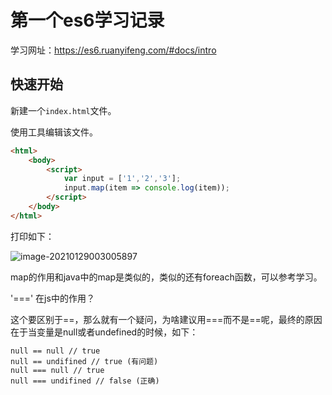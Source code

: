 # 第一个es6学习记录



学习网址：https://es6.ruanyifeng.com/#docs/intro

## 快速开始

新建一个`index.html`文件。

使用工具编辑该文件。

```html
<html>
    <body>
        <script>
            var input = ['1','2','3'];
            input.map(item => console.log(item));
        </script>
    </body>
</html>
```

打印如下：

![image-20210129003005897](https://image.lucfzy.com/blog/img/image-20210129003005897.png)

map的作用和java中的map是类似的，类似的还有foreach函数，可以参考学习。

'===' 在js中的作用？

这个要区别于==，那么就有一个疑问，为啥建议用===而不是==呢，最终的原因在于当变量是null或者undefined的时候，如下：

```
null == null // true
null == undifined // true (有问题)
null === null // true
null === undifined // false (正确)
```





